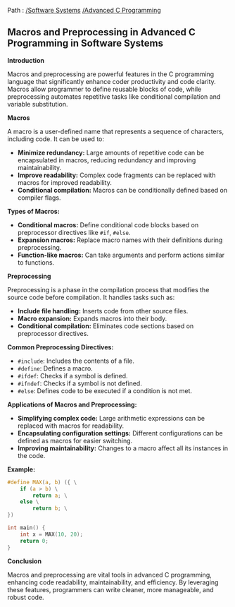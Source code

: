 Path : [/Software Systems](../../index.md) [/Advanced C Programming](../index.md)
## Macros and Preprocessing in Advanced C Programming in Software Systems

**Introduction**

Macros and preprocessing are powerful features in the C programming language that significantly enhance coder productivity and code clarity. Macros allow programmer to define reusable blocks of code, while preprocessing automates repetitive tasks like conditional compilation and variable substitution.


**Macros**

A macro is a user-defined name that represents a sequence of characters, including code. It can be used to:

* **Minimize redundancy:** Large amounts of repetitive code can be encapsulated in macros, reducing redundancy and improving maintainability.
* **Improve readability:** Complex code fragments can be replaced with macros for improved readability.
* **Conditional compilation:** Macros can be conditionally defined based on compiler flags.


**Types of Macros:**

* **Conditional macros:** Define conditional code blocks based on preprocessor directives like `#if`, `#else`.
* **Expansion macros:** Replace macro names with their definitions during preprocessing.
* **Function-like macros:** Can take arguments and perform actions similar to functions.


**Preprocessing**

Preprocessing is a phase in the compilation process that modifies the source code before compilation. It handles tasks such as:

* **Include file handling:** Inserts code from other source files.
* **Macro expansion:** Expands macros into their body.
* **Conditional compilation:** Eliminates code sections based on preprocessor directives.


**Common Preprocessing Directives:**

* `#include`: Includes the contents of a file.
* `#define`: Defines a macro.
* `#ifdef`: Checks if a symbol is defined.
* `#ifndef`: Checks if a symbol is not defined.
* `#else`: Defines code to be executed if a condition is not met.

**Applications of Macros and Preprocessing:**

* **Simplifying complex code:** Large arithmetic expressions can be replaced with macros for readability.
* **Encapsulating configuration settings:** Different configurations can be defined as macros for easier switching.
* **Improving maintainability:** Changes to a macro affect all its instances in the code.


**Example:**

```C
#define MAX(a, b) ({ \
    if (a > b) \
        return a; \
    else \
        return b; \
})

int main() {
    int x = MAX(10, 20);
    return 0;
}
```

**Conclusion**

Macros and preprocessing are vital tools in advanced C programming, enhancing code readability, maintainability, and efficiency. By leveraging these features, programmers can write cleaner, more manageable, and robust code.

